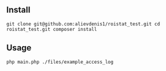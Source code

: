Install
-
`
git clone git@github.com:alievdenis1/roistat_test.git
cd roistat_test.git
composer install
`

Usage
-
`
php main.php ./files/example_access_log
`